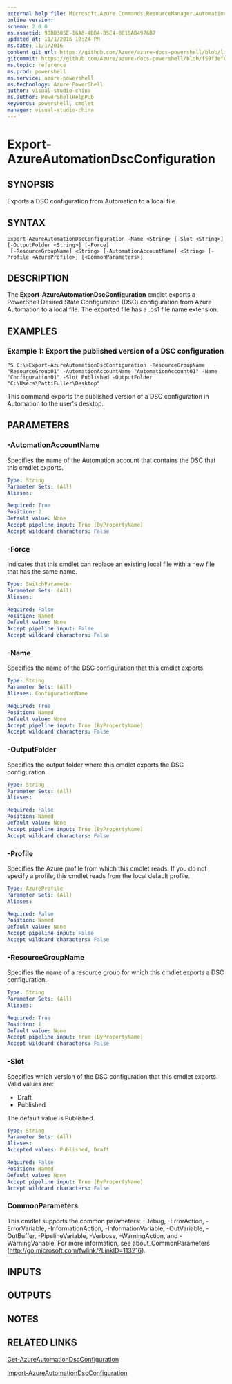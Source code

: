 ```yaml
---
external help file: Microsoft.Azure.Commands.ResourceManager.Automation.dll-Help.xml
online version: 
schema: 2.0.0
ms.assetid: 9DBD305E-16A8-4DD4-B5E4-0C1DAB4976B7
updated_at: 11/1/2016 10:24 PM
ms.date: 11/1/2016
content_git_url: https://github.com/Azure/azure-docs-powershell/blob/live/azureps-cmdlets-docs/ResourceManager/AzureRM.Automation/v0.9.8/Export-AzureAutomationDscConfiguration.md
gitcommit: https://github.com/Azure/azure-docs-powershell/blob/f59f3ef60bc592383812213e69fd77ba950759ed/azureps-cmdlets-docs/ResourceManager/AzureRM.Automation/v0.9.8/Export-AzureAutomationDscConfiguration.md
ms.topic: reference
ms.prod: powershell
ms.service: azure-powershell
ms.technology: Azure PowerShell
author: visual-studio-china
ms.author: PowerShellHelpPub
keywords: powershell, cmdlet
manager: visual-studio-china
---
```


# Export-AzureAutomationDscConfiguration

## SYNOPSIS
Exports a DSC configuration from Automation to a local file.

## SYNTAX

```
Export-AzureAutomationDscConfiguration -Name <String> [-Slot <String>] [-OutputFolder <String>] [-Force]
 [-ResourceGroupName] <String> [-AutomationAccountName] <String> [-Profile <AzureProfile>] [<CommonParameters>]
```

## DESCRIPTION
The **Export-AzureAutomationDscConfiguration** cmdlet exports a PowerShell Desired State Configuration (DSC) configuration from Azure Automation to a local file.
The exported file has a .ps1 file name extension.

## EXAMPLES

### Example 1: Export the published version of a DSC configuration
```
PS C:\>Export-AzureAutomationDscConfiguration -ResourceGroupName "ResourceGroup01" -AutomationAccountName "AutomationAccount01" -Name "Configuration01" -Slot Published -OutputFolder "C:\Users\PattiFuller\Desktop"
```

This command exports the published version of a DSC configuration in Automation to the user's desktop.

## PARAMETERS

### -AutomationAccountName
Specifies the name of the Automation account that contains the DSC that this cmdlet exports.

```yaml
Type: String
Parameter Sets: (All)
Aliases: 

Required: True
Position: 2
Default value: None
Accept pipeline input: True (ByPropertyName)
Accept wildcard characters: False
```

### -Force
Indicates that this cmdlet can replace an existing local file with a new file that has the same name.

```yaml
Type: SwitchParameter
Parameter Sets: (All)
Aliases: 

Required: False
Position: Named
Default value: None
Accept pipeline input: False
Accept wildcard characters: False
```

### -Name
Specifies the name of the DSC configuration that this cmdlet exports.

```yaml
Type: String
Parameter Sets: (All)
Aliases: ConfigurationName

Required: True
Position: Named
Default value: None
Accept pipeline input: True (ByPropertyName)
Accept wildcard characters: False
```

### -OutputFolder
Specifies the output folder where this cmdlet exports the DSC configuration.

```yaml
Type: String
Parameter Sets: (All)
Aliases: 

Required: False
Position: Named
Default value: None
Accept pipeline input: True (ByPropertyName)
Accept wildcard characters: False
```

### -Profile
Specifies the Azure profile from which this cmdlet reads.
If you do not specify a profile, this cmdlet reads from the local default profile.

```yaml
Type: AzureProfile
Parameter Sets: (All)
Aliases: 

Required: False
Position: Named
Default value: None
Accept pipeline input: False
Accept wildcard characters: False
```

### -ResourceGroupName
Specifies the name of a resource group for which this cmdlet exports a DSC configuration.

```yaml
Type: String
Parameter Sets: (All)
Aliases: 

Required: True
Position: 1
Default value: None
Accept pipeline input: True (ByPropertyName)
Accept wildcard characters: False
```

### -Slot
Specifies which version of the DSC configuration that this cmdlet exports.
Valid values are: 

- Draft 
- Published 

The default value is Published.

```yaml
Type: String
Parameter Sets: (All)
Aliases: 
Accepted values: Published, Draft

Required: False
Position: Named
Default value: None
Accept pipeline input: True (ByPropertyName)
Accept wildcard characters: False
```

### CommonParameters
This cmdlet supports the common parameters: -Debug, -ErrorAction, -ErrorVariable, -InformationAction, -InformationVariable, -OutVariable, -OutBuffer, -PipelineVariable, -Verbose, -WarningAction, and -WarningVariable. For more information, see about_CommonParameters (http://go.microsoft.com/fwlink/?LinkID=113216).

## INPUTS

## OUTPUTS

## NOTES

## RELATED LINKS

[Get-AzureAutomationDscConfiguration](xref:ResourceManager/AzureRM.Automation/v0.9.8/Get-AzureAutomationDscConfiguration.md)

[Import-AzureAutomationDscConfiguration](xref:ResourceManager/AzureRM.Automation/v0.9.8/Import-AzureAutomationDscConfiguration.md)


